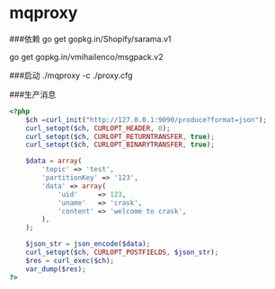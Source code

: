 # mqproxy


###依赖
go get gopkg.in/Shopify/sarama.v1

go get gopkg.in/vmihailenco/msgpack.v2

###启动
./mqproxy -c ./proxy.cfg 

###生产消息

```php
<?php
    $ch =curl_init("http://127.0.0.1:9090/produce?format=json");
    curl_setopt($ch, CURLOPT_HEADER, 0);
    curl_setopt($ch, CURLOPT_RETURNTRANSFER, true);
    curl_setopt($ch, CURLOPT_BINARYTRANSFER, true);

    $data = array(
        'topic' => 'test',
        'partitionKey' => '123',
        'data' => array(
            'uid'     => 123,
            'uname'   => 'crask',
            'content' => 'welcome to crask',
        ),
    );

    $json_str = json_encode($data);
    curl_setopt($ch, CURLOPT_POSTFIELDS, $json_str);
    $res = curl_exec($ch);
    var_dump($res);
?>
```
